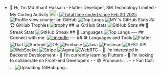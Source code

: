 - 👋 Hi, I’m Md Sharif Hossain - Flutter Developer, SM Technology Limited - My Coding Activity <img src="https://wakatime.com/static/img/wakatime.svg" width="20"/> : <a href="https://wakatime.com/@3f9a3bdf-75e2-4d23-9fc1-9cdff6838370"><img src="https://wakatime.com/badge/user/3f9a3bdf-75e2-4d23-9fc1-9cdff6838370.svg" alt="Total time coded since Feb 20 2025" /></a> ![Profile view counter on GitHub](https://komarev.com/ghpvc/?username=sharifdujee) ![Top Langs](https://github-readme-stats.vercel.app/api/top-langs/?username=sharifdujee&layout=compact&theme=radical) ![MY 's GitHub Stats](https://github-readme-stats.vercel.app/api?username=sharifdujee&show_icons=true&theme=radical) ## 🏆 GitHub Trophies ![trophy](https://github-profile-trophy.vercel.app/?username=sharifdujee&theme=onedark) ## 📊 GitHub Stats ![GitHub Stats](https://github-readme-stats.vercel.app/api?username=sharifdujee&show_icons=true&theme=tokyonight) ## 🚀 Streak Stats ![GitHub Streak](https://github-readme-streak-stats.herokuapp.com/?user=sharifdujee&theme=tokyonight) ## 🌟 Languages ![Top Langs](https://github-readme-stats.vercel.app/api/top-langs/?username=sharifdujee&layout=compact&theme=tokyonight) --- ## Connect with me: [![LinkedIn](https://img.shields.io/badge/LinkedIn-blue?logo=linkedin&logoColor=white)](https://www.linkedin.com/in/md-sharif-hossain-5724161aa/) --- ## 🛠️ Languages and Tools ![Flutter](https://img.shields.io/badge/Flutter-02569B?style=for-the-badge&logo=flutter&logoColor=white) ![Dart](https://img.shields.io/badge/Dart-0175C2?style=for-the-badge&logo=dart&logoColor=white) ![Android](https://img.shields.io/badge/Android-3DDC84?style=for-the-badge&logo=android&logoColor=white) ![iOS](https://img.shields.io/badge/iOS-000000?style=for-the-badge&logo=apple&logoColor=white) ![Firebase](https://img.shields.io/badge/Firebase-FFCA28?style=for-the-badge&logo=firebase&logoColor=black) ![Java](https://img.shields.io/badge/Java-ED8B00?style=for-the-badge&logo=java&logoColor=white) ![Postman](https://img.shields.io/badge/Postman-FF6C37?style=for-the-badge&logo=postman&logoColor=white) ![REST API](https://img.shields.io/badge/REST%20API-02569B?style=for-the-badge&logo=swagger&logoColor=white) ![WebSocket](https://img.shields.io/badge/WebSocket-010101?style=for-the-badge&logo=socket.io&logoColor=white) ![Stripe](https://img.shields.io/badge/Stripe-008CDD?style=for-the-badge&logo=stripe&logoColor=white) ![Agora](https://img.shields.io/badge/Agora-099DFD?style=for-the-badge&logo=agora&logoColor=white) ![WebRTC](https://img.shields.io/badge/WebRTC-333333?style=for-the-badge&logo=webrtc&logoColor=white) - 👀 I’m interested in Backend Development - 🌱 I’m currently learning Flutters - 💞️ I’m looking to collaborate on Front-end Developers - - 😄 Pronouns: ... - ⚡ Fun fact: ... <!--- sharifdujee/sharifdujee is a ✨ special ✨ repository because its README.md (this file) appears on your GitHub profile. You can click the Preview link to take a look at your changes. ---> ![Uploading GitHub.png…]()
